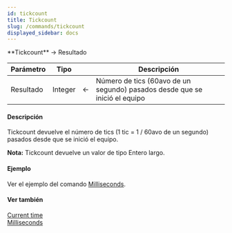 ```yaml
---
id: tickcount
title: Tickcount
slug: /commands/tickcount
displayed_sidebar: docs
---
```


<!--REF #_command_.Tickcount.Syntax-->**Tickcount**  -> Resultado<!-- END REF-->
<!--REF #_command_.Tickcount.Params-->
| Parámetro | Tipo |  | Descripción |
| --- | --- | --- | --- |
| Resultado | Integer | &larr; | Número de tics (60avo de un segundo) pasados desde que se inició el equipo |

<!-- END REF-->

#### Descripción 

<!--REF #_command_.Tickcount.Summary-->Tickcount devuelve el número de tics (1 tic = 1 / 60avo de un segundo) pasados desde que se inició el equipo.<!-- END REF-->

**Nota:** Tickcount devuelve un valor de tipo Entero largo.

#### Ejemplo 

Ver el ejemplo del comando [Milliseconds](milliseconds.md "Milliseconds").

#### Ver también 

[Current time](current-time.md)  
[Milliseconds](milliseconds.md)  